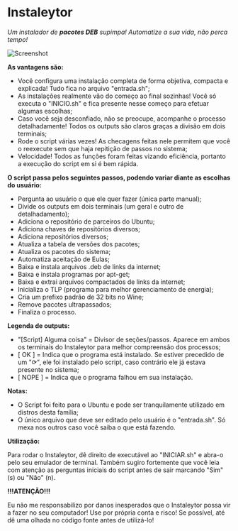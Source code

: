 # Instaleytor

*Um instalador de **pacotes DEB** supimpa! Automatize a sua vida, não perca tempo!*

![Screenshot](http://i.imgur.com/CFKKS26.png)

**As vantagens são:**

- Você configura uma instalação completa de forma objetiva, compacta e explicada! Tudo fica no arquivo "entrada.sh";
- As instalações realmente vão do começo ao final sozinhas! Você só executa o "INICIO.sh" e fica presente nesse começo para efetuar algumas escolhas;
- Caso você seja desconfiado, não se preocupe, acompanhe o processo detalhadamente! Todos os outputs são claros graças a divisão em dois terminais;
- Rode o script várias vezes! As checagens feitas nele permitem que você o reexecute sem que haja repitição de passos no sistema;
- Velocidade! Todos as funções foram feitas vizando eficiência, portanto a execução do script em si é bem rápida.

**O script passa pelos seguintes passos, podendo variar diante as escolhas do usuário:**

- Pergunta ao usuário o que ele quer fazer (única parte manual);
- Divide os outputs em dois terminais (um geral e outro de detalhadamento);
- Adiciona o repositório de parceiros do Ubuntu;
- Adiciona chaves de repositórios diversos;
- Adiciona repositórios diversos;
- Atualiza a tabela de versões dos pacotes;
- Atualiza os pacotes do sistema;
- Automatiza aceitação de Eulas;
- Baixa e instala arquivos .deb de links da internet;
- Baixa e instala programas por apt-get;
- Baixa e extrai arquivos compactados de links da internet;
- Inicializa o TLP (programa para melhor gerenciamento de energia);
- Cria um prefixo padrão de 32 bits no Wine;
- Remove pacotes ultrapassados;
- Finaliza o processo.

**Legenda de outputs:**

- "[Script] Alguma coisa" = Divisor de seções/passos. Aparece em ambos os terminais do Instaleytor para melhor compreensão dos processos;
- [  OK  ] = Indica que o programa está instalado. Se estiver precedido de um "⟳", ele foi instalado pelo script, caso contrário ele já estava presente no sistema;
- [ NOPE ] = Indica que o programa falhou em sua instalação.


**Notas:**

- O Script foi feito para o Ubuntu e pode ser tranquilamente utilizado em distros desta família;
- O único arquivo que deve ser editado pelo usuário é o "entrada.sh". Só mexa nos outros caso você saiba o que está fazendo.

**Utilização:**

Para rodar o Instaleytor, dê direito de executável ao "INICIAR.sh" e abra-o pelo seu emulador de terminal.
Também sugiro fortemente que você leia com atenção as perguntas iniciais do script antes de sair marcando "Sim" (s) ou "Não" (n).

**!!!ATENÇÃO!!!**

Eu não me responsabilizo por danos inesperados que o Instaleytor possa vir a fazer no seu computador! Use por própria conta e risco! Se possível, até dê uma olhada no código fonte antes de utilizá-lo!

